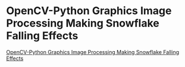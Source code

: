 # OpenCV-Python Graphics Image Processing Making Snowflake Falling Effects
[OpenCV-Python Graphics Image Processing Making Snowflake Falling Effects](https://aiwithcloud.com/2022/09/16/opencv_python_graphics_image_processing_making_snowflake_falling_effects/)